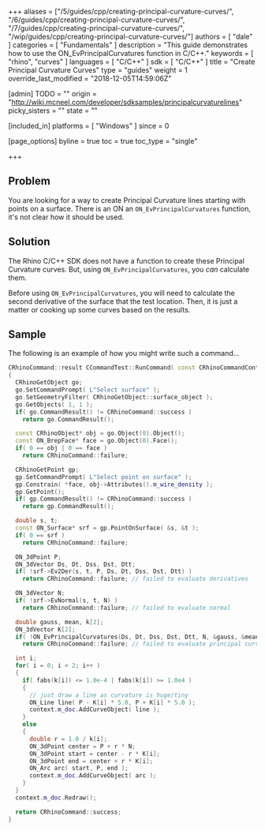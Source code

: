+++
aliases = ["/5/guides/cpp/creating-principal-curvature-curves/", "/6/guides/cpp/creating-principal-curvature-curves/", "/7/guides/cpp/creating-principal-curvature-curves/", "/wip/guides/cpp/creating-principal-curvature-curves/"]
authors = [ "dale" ]
categories = [ "Fundamentals" ]
description = "This guide demonstrates how to use the ON_EvPrincipalCurvatures function in C/C++."
keywords = [ "rhino", "curves" ]
languages = [ "C/C++" ]
sdk = [ "C/C++" ]
title = "Create Principal Curvature Curves"
type = "guides"
weight = 1
override_last_modified = "2018-12-05T14:59:06Z"

[admin]
TODO = ""
origin = "http://wiki.mcneel.com/developer/sdksamples/principalcurvaturelines"
picky_sisters = ""
state = ""

[included_in]
platforms = [ "Windows" ]
since = 0

[page_options]
byline = true
toc = true
toc_type = "single"

+++

 
## Problem

You are looking for a way to create Principal Curvature lines starting with points on a surface.  There is an ON
an `ON_EvPrincipalCurvatures` function, it's not clear how it should be used.

## Solution

The Rhino C/C++ SDK does not have a function to create these Principal Curvature curves.  But, using `ON_EvPrincipalCurvatures`, you *can* calculate them.

Before using `ON_EvPrincipalCurvatures`, you will need to calculate the second derivative of the surface that the test location.  Then, it is just a matter or cooking up some curves based on the results.

## Sample

The following is an example of how you might write such a command...

```cpp
CRhinoCommand::result CCommandTest::RunCommand( const CRhinoCommandContext& context )
{
  CRhinoGetObject go;
  go.SetCommandPrompt( L"Select surface" );
  go.SetGeometryFilter( CRhinoGetObject::surface_object );
  go.GetObjects( 1, 1 );
  if( go.CommandResult() != CRhinoCommand::success )
    return go.CommandResult();

  const CRhinoObject* obj = go.Object(0).Object();
  const ON_BrepFace* face = go.Object(0).Face();
  if( 0 == obj | 0 == face )
    return CRhinoCommand::failure;

  CRhinoGetPoint gp;
  gp.SetCommandPrompt( L"Select point on surface" );
  gp.Constrain( *face, obj->Attributes().m_wire_density );
  gp.GetPoint();
  if( gp.CommandResult() != CRhinoCommand::success )
    return gp.CommandResult();

  double s, t;
  const ON_Surface* srf = gp.PointOnSurface( &s, &t );
  if( 0 == srf )
    return CRhinoCommand::failure;

  ON_3dPoint P;
  ON_3dVector Ds, Dt, Dss, Dst, Dtt;
  if( !srf->Ev2Der(s, t, P, Ds, Dt, Dss, Dst, Dtt) )
    return CRhinoCommand::failure; // failed to evaluate derivatives

  ON_3dVector N;
  if( !srf->EvNormal(s, t, N) )
    return CRhinoCommand::failure; // failed to evaluate normal

  double gauss, mean, k[2];
  ON_3dVector K[2];
  if( !ON_EvPrincipalCurvatures(Ds, Dt, Dss, Dst, Dtt, N, &gauss, &mean, &k[0], &k[1], K[0], K[1]) )
    return CRhinoCommand::failure; // failed to evaluate principal curvatures

  int i;
  for( i = 0; i < 2; i++ )
  {
    if( fabs(k[i]) <= 1.0e-4 | fabs(k[i]) >= 1.0e4 )
    {
      // just draw a line as curvature is huge/tiny
      ON_Line line( P - K[i] * 5.0, P + K[i] * 5.0 );
      context.m_doc.AddCurveObject( line );
    }
    else
    {
      double r = 1.0 / k[i];
      ON_3dPoint center = P + r * N;
      ON_3dPoint start = center - r * K[i];
      ON_3dPoint end = center + r * K[i];
      ON_Arc arc( start, P, end );
      context.m_doc.AddCurveObject( arc );
    }
  }
  context.m_doc.Redraw();

  return CRhinoCommand::success;
}
```
